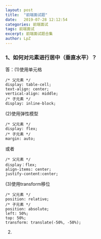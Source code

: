 ```yaml
---
layout: post
title:  "前端面试题"
date:   2019-07-28 12:12:54
categories: 前端面试
tags: 前端面试
excerpt: 前端面试题合集
author: LpZ
---
```


### 1、如何对元素进行居中（垂直水平）？
答：(1)使用单元格
```
/* 父元素 */
display: table-cell;
text-align: center;
vertical-align: middle;
/* 子元素 */
display: inline-block;
```
(2)使用弹性模型
```
/* 父元素 */
display: flex;
/* 子元素 */
margin: auto;
```
或者
```
/* 父元素 */
display：flex;
align-items: center;
justify-content:center;
```
(3)使用transform移位
```
/* 父元素 */
position: relative;
/* 子元素 */
position: absolute;
left: 50%;
top: 50%;
transform: translate(-50%, -50%);
```

2. 